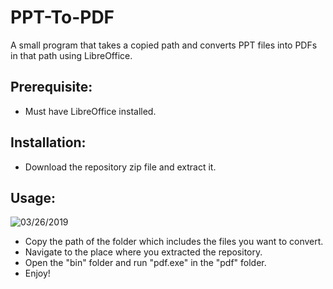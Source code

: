 # PPT-To-PDF
A small program that takes a copied path and converts PPT files into PDFs in that path using LibreOffice.

## Prerequisite:
* Must have LibreOffice installed.

## Installation:
* Download the repository zip file and extract it.

## Usage:

![03/26/2019](https://media.giphy.com/media/1APjljBcQFJ1KgN3IU/giphy.gif)

* Copy the path of the folder which includes the files you want to convert.
* Navigate to the place where you extracted the repository.
* Open the "bin" folder and run "pdf.exe" in the "pdf" folder.
* Enjoy!

